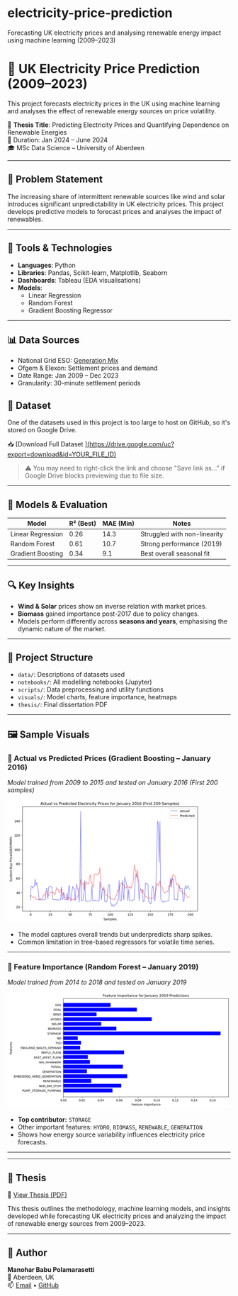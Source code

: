 # electricity-price-prediction
Forecasting UK electricity prices and analysing renewable energy impact using machine learning (2009–2023)
# 🔋 UK Electricity Price Prediction (2009–2023)

This project forecasts electricity prices in the UK using machine learning and analyses the effect of renewable energy sources on price volatility.

📘 **Thesis Title**: Predicting Electricity Prices and Quantifying Dependence on Renewable Energies  
📅 Duration: Jan 2024 – June 2024  
🎓 MSc Data Science – University of Aberdeen

---

## 🧠 Problem Statement
The increasing share of intermittent renewable sources like wind and solar introduces significant unpredictability in UK electricity prices. This project develops predictive models to forecast prices and analyses the impact of renewables.

---

## 🧰 Tools & Technologies
- **Languages**: Python
- **Libraries**: Pandas, Scikit-learn, Matplotlib, Seaborn
- **Dashboards**: Tableau (EDA visualisations)
- **Models**:
  - Linear Regression
  - Random Forest
  - Gradient Boosting Regressor

---

## 📊 Data Sources
- National Grid ESO: [Generation Mix](https://www.nationalgrideso.com/data-portal/historic-generation-mix)
- Ofgem & Elexon: Settlement prices and demand
- Date Range: Jan 2009 – Dec 2023
- Granularity: 30-minute settlement periods

## 📁 Dataset

One of the datasets used in this project is too large to host on GitHub, so it's stored on Google Drive.

📥 [Download Full Dataset ][(https://drive.google.com/uc?export=download&id=YOUR_FILE_ID)](https://drive.google.com/file/d/11szPrOgtDp6iQFmiLUzZe-ZRZuavrws3/view?usp=sharing)

> ⚠️ You may need to right-click the link and choose "Save link as…" if Google Drive blocks previewing due to file size.

---

## 🧪 Models & Evaluation

| Model                | R² (Best) | MAE (Min) | Notes                         |
|---------------------|-----------|-----------|-------------------------------|
| Linear Regression    | 0.26      | 14.3      | Struggled with non-linearity |
| Random Forest        | 0.61      | 10.7      | Strong performance (2019)     |
| Gradient Boosting    | 0.34      | 9.1       | Best overall seasonal fit     |

---

## 🔍 Key Insights
- **Wind & Solar** prices show an inverse relation with market prices.
- **Biomass** gained importance post-2017 due to policy changes.
- Models perform differently across **seasons and years**, emphasising the dynamic nature of the market.

---

## 📁 Project Structure
- `data/`: Descriptions of datasets used
- `notebooks/`: All modelling notebooks (Jupyter)
- `scripts/`: Data preprocessing and utility functions
- `visuals/`: Model charts, feature importance, heatmaps
- `thesis/`: Final dissertation PDF

---

## 🖼️ Sample Visuals


### 🔹 Actual vs Predicted Prices (Gradient Boosting – January 2016)
*Model trained from 2009 to 2015 and tested on January 2016 (First 200 samples)*

![Gradient Boosting - Jan 2016](electricity-price-prediction/visuals/Gradient%20boosting%20trained%20from%202009%20to%202015%20and%20tested%20January%202016(first%20200%20samples).png)

- The model captures overall trends but underpredicts sharp spikes.
- Common limitation in tree-based regressors for volatile time series.

---

### 🔹 Feature Importance (Random Forest – January 2019)
*Model trained from 2014 to 2018 and tested on January 2019*

![Random Forest Feature Importance - Jan 2019](electricity-price-prediction/visuals/Random%20Forest%20feature%20importance%20(trained%20from%202014%20to%202018%20and%20predicted%20January%202019)Figure%2018%20Random%20Forest%20f.png)

- **Top contributor:** `STORAGE`
- Other important features: `HYDRO`, `BIOMASS`, `RENEWABLE`, `GENERATION`
- Shows how energy source variability influences electricity price forecasts.


---

---

## 📜 Thesis

📄 [View Thesis (PDF)](electricity-price-prediction/thesis/thesis.pdf)

This thesis outlines the methodology, machine learning models, and insights developed while forecasting UK electricity prices and analyzing the impact of renewable energy sources from 2009–2023.




---

## 👤 Author
**Manohar Babu Polamarasetti**  
📍 Aberdeen, UK  
📫 [Email](mailto:polamarasettimanohar@gmail.com) • [GitHub](https://github.com/manoharpolamarasetti)
